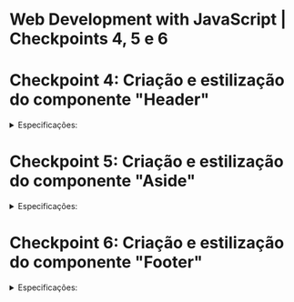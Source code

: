 # Web Development with JavaScript | Checkpoints 4, 5 e 6

# Checkpoint 4: Criação e estilização do componente "Header"
<details>
    <summary>Especificações:</summary>
        * Data de Entrega: 19/09
        * Descrição: Começaremos com a parte mais visualmente dominante de uma página: o Header.
        * Especificações: Componente Principal:"Header"
        * Localização: Salve dentro da estrutura componente/header. Nome do arquivo: Header.js.
        * Inclua:
        * Um título ou logotipo (pode ser fictício).
        * Um menu de navegação com os itens: "Home", "Sobre", "Contato", "Blog" e "FAQ".
        * Estilize o "Header" usando styled-components. Dê ênfase à cor, tipo de letra e espaçamento.
        * O projeto como um todo deve ter um max-width de 1200px.
        * Imagens: Se usar algum logotipo ou imagem, salve-os em imagens.
</details>

# Checkpoint 5: Criação e estilização do componente "Aside"
<details>
    <summary>Especificações:</summary>
        - Data de Entrega: 03/10
        - Descrição: O "Aside" nos permite exibir informações secundárias mas ainda importantes.
        - Especificações: Componente "Aside"
        - Localização: Salve dentro da estrutura componente/aside. Nome do arquivo: Aside.js.
        - O "Aside" deve incluir:
        - Uma breve biografia (máximo 150 palavras).
        - Uma foto de perfil (pode ser qualquer imagem representativa).
        - Links para perfis de mídias sociais (Facebook, Twitter, LinkedIn, Instagram).
        - Uma lista de habilidades ou interesses.
        - Estilize o "Aside" usando styled-components. Pense em uma paleta de cores
        harmoniosa e mantenha a consistência com o "Header".
        - O "Aside" deve ter um width de 300px e height de 800px.
        - Imagens: Se usar alguma imagem, como uma foto de perfil, salve-a em imagens.
</details>

# Checkpoint 6: Criação e estilização do componente "Footer"
<details>
    <summary>Especificações:</summary>
        - Data de Entrega: 17/10
        - Descrição: Finalmente, vamos amarrar tudo com um rodapé eficiente e informativo.
        - Especificações: Componente "Footer"
        - Localização: Salve dentro da estrutura componente/footer. Nome do arquivo: Footer.js.
        - O "Footer" deve conter:
        - Informações de contato: e-mail e número de telefone.
        - Uma seção de direitos autorais com o ano atual.
        - Links úteis ou uma repetição do menu principal do header.
        - Um pequeno "Sobre nós" (máximo 50 palavras).
        - Estilize o "Footer" usando styled-components. Lembre-se de manter a coesão com
        os estilos anteriores.
</details>